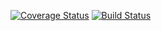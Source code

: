 [![Coverage Status](https://coveralls.io/repos/github/aal55/csv-hw/badge.svg?branch=master)](https://coveralls.io/github/aal55/csv-hw?branch=master)
[![Build Status](https://travis-ci.com/aal55/csv-hw.svg?branch=master)](https://travis-ci.com/aal55/csv-hw)